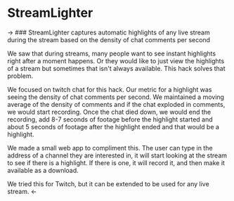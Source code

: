 # StreamLighter

-> ### StreamLighter captures automatic highlights of any live stream during the stream based on the density of chat comments per second

We saw that during streams, many people want to see instant highlights right after a moment happens. Or they would like to just view the highlights of a stream but sometimes that isn't always available. This hack solves that problem.

We focused on twitch chat for this hack. Our metric for a highlight was seeing the density of chat comments per second. We maintained a moving average of the density of comments and if the chat exploded in comments, we would start recording. Once the chat died down, we would end the recording, add 8-7 seconds of footage before the highlight started and about 5 seconds of footage after the highlight ended and that would be a highlight.

We made a small web app to compliment this. The user can type in the address of a channel they are interested in, it will start looking at the stream to see if there is a highlight. If there is one, it will record it, and then make it available as a download.

We tried this for Twitch, but it can be extended to be used for any live stream. <-
